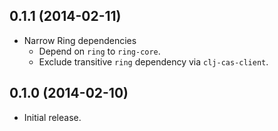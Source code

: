 ## 0.1.1 (2014-02-11)
- Narrow Ring dependencies
  - Depend on `ring` to `ring-core`.
  - Exclude transitive `ring` dependency via `clj-cas-client`.

## 0.1.0 (2014-02-10)
- Initial release.
